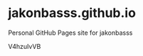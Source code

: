 # jakonbasss.github.io
Personal GitHub Pages site for jakonbasss





























V4hzuIvVB
